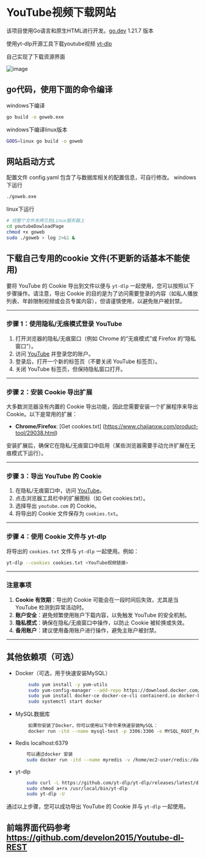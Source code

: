 # YouTube视频下载网站
  该项目使用Go语言和原生HTML进行开发。[go.dev](https://go.dev/) 1.21.7 版本   

  使用yt-dlp开源工具下载youtube视频
  [yt-dlp ](https://github.com/yt-dlp/yt-dlp/releases/tag/2025.02.19)   
  
  自己实现了下载资源界面   
  
  ![image](https://github.com/user-attachments/assets/2db54079-9f8e-48e6-937d-96ba02aaf1cb)   
  


## go代码，使用下面的命令编译
   windows下编译
  ```bash
  go build -o goweb.exe
  ```
  windows下编译linux版本
  ```bash
  GOOS=linux go build -o goweb
  ```

## 网站启动方式
  配置文件 config.yaml 包含了与数据库相关的配置信息，可自行修改。
  windows 下运行
  ```bash
  ./goweb.exe
  ```
  linux下运行
  ```bash
  # 将整个文件夹拷贝到Linux服务器上
  cd youtubeDowloadPage
  chmod +x goweb 
  sudo ./goweb > log 2>&1 &
  ```



## 下载自己专用的cookie 文件(不更新的话基本不能使用)
要将 YouTube 的 Cookie 导出到文件以便与 `yt-dlp` 一起使用，您可以按照以下步骤操作。请注意，导出 Cookie 的目的是为了访问需要登录的内容（如私人播放列表、年龄限制视频或会员专属内容），但请谨慎使用，以避免账户被封禁。

---

### **步骤 1：使用隐私/无痕模式登录 YouTube**
1. 打开浏览器的隐私/无痕窗口（例如 Chrome 的“无痕模式”或 Firefox 的“隐私窗口”）。
2. 访问 [YouTube](https://www.youtube.com) 并登录您的账户。
3. 登录后，打开一个新的标签页（不要关闭 YouTube 标签页）。
4. 关闭 YouTube 标签页，但保持隐私窗口打开。

---

### **步骤 2：安装 Cookie 导出扩展**
大多数浏览器没有内置的 Cookie 导出功能，因此您需要安装一个扩展程序来导出 Cookie。以下是常用的扩展：
- **Chrome/Firefox**: [Get cookies.txt] (https://www.chajianxw.com/product-tool/29038.html)

安装扩展后，确保它在隐私/无痕窗口中启用（某些浏览器需要手动允许扩展在无痕模式下运行）。

---

### **步骤 3：导出 YouTube 的 Cookie**
1. 在隐私/无痕窗口中，访问 [YouTube](https://www.youtube.com)。
2. 点击浏览器工具栏中的扩展图标（如 Get cookies.txt）。
3. 选择导出 `youtube.com` 的 Cookie。
4. 将导出的 Cookie 文件保存为 `cookies.txt`。

---

### **步骤 4：使用 Cookie 文件与 yt-dlp**
将导出的 `cookies.txt` 文件与 `yt-dlp` 一起使用。例如：
```bash
yt-dlp --cookies cookies.txt <YouTube视频链接>
```

---

### **注意事项**
1. **Cookie 有效期**：导出的 Cookie 可能会在一段时间后失效，尤其是当 YouTube 检测到异常活动时。
2. **账户安全**：避免频繁使用账户下载内容，以免触发 YouTube 的安全机制。
3. **隐私模式**：确保在隐私/无痕窗口中操作，以防止 Cookie 被轮换或失效。
4. **备用账户**：建议使用备用账户进行操作，避免主账户被封禁。

---

## 其他依赖项（可选）
  - Docker（可选，用于快速安装MySQL）
  ```bash
          sudo yum install -y yum-utils
          sudo yum-config-manager --add-repo https://download.docker.com/linux/centos/docker-ce.repo    
          sudo yum install docker-ce docker-ce-cli containerd.io docker-buildx-plugin docker-compose-plugin
          sudo systemctl start docker
  ```
  - MySQL数据库
  ```bash
          如果你安装了Docker，你可以使用以下命令来快速安装MySQL：
          docker run -itd --name mysql-test -p 3306:3306 -e MYSQL_ROOT_PASSWORD=123456 mysql
  ```
      
  - Redis localhost:6379
    ```bash
        可以通过docker 安装
        sudo docker run -itd --name myredis -v /home/ec2-user/redis:/data -p 6379:6379 redis
    ```
  - yt-dlp 
    ```bash
        sudo curl -L https://github.com/yt-dlp/yt-dlp/releases/latest/download/yt-dlp -o /usr/local/bin/yt-dlp
        sudo chmod a+rx /usr/local/bin/yt-dlp
        sudo yt-dlp -U
    ```


通过以上步骤，您可以成功导出 YouTube 的 Cookie 并与 `yt-dlp` 一起使用。
## 前端界面代码参考 https://github.com/develon2015/Youtube-dl-REST
